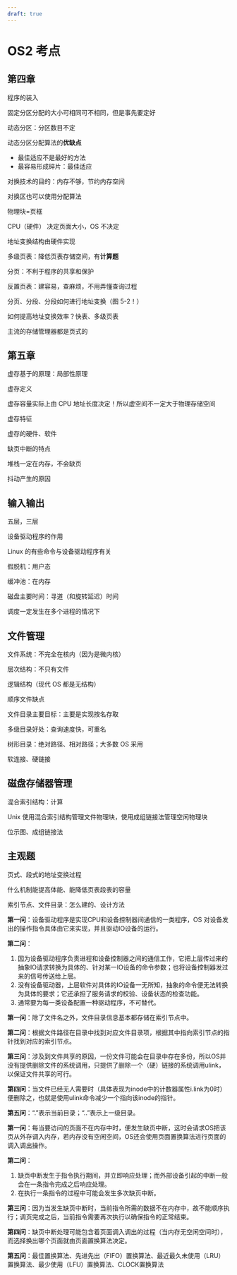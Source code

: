 ```yaml
---
draft: true
---
```


# OS2 考点

## 第四章

程序的装入

固定分区分配的大小可相同可不相同，但是事先要定好

动态分区：分区数目不定

动态分区分配算法的**优缺点**

- 最佳适应不是最好的方法
- 最容易形成碎片：最佳适应

对换技术的目的：内存不够，节约内存空间

对换区也可以使用分配算法

物理块=页框

CPU（硬件） 决定页面大小，OS 不决定

地址变换结构由硬件实现

多级页表：降低页表存储空间，有**计算题**

分页：不利于程序的共享和保护

反置页表：建容易，查麻烦，不用弄懂查询过程

分页、分段、分段如何进行地址变换（图 5-2！）

如何提高地址变换效率？快表、多级页表

主流的存储管理器都是页式的

## 第五章

虚存基于的原理：局部性原理

虚存定义

虚存容量实际上由 CPU 地址长度决定！所以虚空间不一定大于物理存储空间

虚存特征

虚存的硬件、软件

缺页中断的特点

堆栈一定在内存，不会缺页

抖动产生的原因

## 输入输出

五层，三层

设备驱动程序的作用

Linux 的有些命令与设备驱动程序有关

假脱机：用户态

缓冲池：在内存

磁盘主要时间：寻道（和旋转延迟）时间

调度一定发生在多个进程的情况下

## 文件管理

文件系统：不完全在核内（因为是微内核）

层次结构：不只有文件

逻辑结构（现代 OS 都是无结构）

顺序文件缺点

文件目录主要目标：主要是实现按名存取

多级目录好处：查询速度快，可重名

树形目录：绝对路径、相对路径；大多数 OS 采用

软连接、硬链接

## 磁盘存储器管理

混合索引结构：计算

Unix 使用混合索引结构管理文件物理块，使用成组链接法管理空闲物理块

位示图、成组链接法

## 主观题

页式、段式的地址变换过程

什么机制能提高体能、能降低页表段表的容量

索引节点、文件目录：怎么建的、设计方法







**第一问**：设备驱动程序是实现CPU和设备控制器间通信的一类程序，OS 对设备发出的操作指令具体由它来实现，并且驱动IO设备的运行。

**第二问**：

1. 因为设备驱动程序负责进程和设备控制器之间的通信工作，它把上层传过来的抽象IO请求转换为具体的、针对某一IO设备的命令参数；也将设备控制器发过来的信号传送给上层。
2. 没有设备驱动器，上层软件对具体的IO设备一无所知，抽象的命令便无法转换为具体的要求；它还承担了服务请求的校验、设备状态的检查功能。
3. 通常要为每一类设备配置一种驱动程序，不可替代。



**第一问**：除了文件名之外，文件目录信息基本都存储在索引节点中。

**第二问**：根据文件路径在目录中找到对应文件目录项，根据其中指向索引节点的指针找到对应的索引节点。

**第三问**：涉及到文件共享的原因，一份文件可能会在目录中存在多份，所以OS并没有提供删除文件的系统调用，只提供了删除一个（硬）链接的系统调用ulink，以保证文件共享的可行。

**第四问**：当文件已经无人需要时（具体表现为inode中的计数器属性i.link为0时）便删除之，也就是使用ulink命令减少一个指向该inode的指针。

**第五问**：“.”表示当前目录；“..”表示上一级目录。





**第一问**：每当要访问的页面不在内存中时，便发生缺页中断，这时会请求OS把该页从外存调入内存，若内存没有空闲空间，OS还会使用页面置换算法进行页面的调入调出操作。

**第二问**：

1. 缺页中断发生于指令执行期间，并立即响应处理；而外部设备引起的中断一般会在一条指令完成之后响应处理。
2. 在执行一条指令的过程中可能会发生多次缺页中断。

**第三问**：因为当发生缺页中断时，当前指令所需的数据不在内存中，故不能顺序执行；调页完成之后，当前指令需要再次执行以确保指令的正常结束。

**第四问**：缺页中断处理可能包含着页面调入调出的过程（当内存无空闲空间时），而选择换出哪个页面就由页面置换算法决定。

**第五问**：最佳置换算法、先进先出（FIFO）置换算法、最近最久未使用（LRU）置换算法、最少使用（LFU）置换算法、CLOCK置换算法